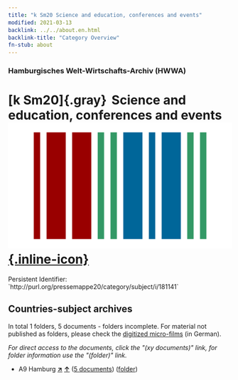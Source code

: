 ```yaml
---
title: "k Sm20 Science and education, conferences and events"
modified: 2021-03-13
backlink: ../../about.en.html
backlink-title: "Category Overview"
fn-stub: about
---
```


### Hamburgisches Welt-Wirtschafts-Archiv (HWWA)

# [k Sm20]{.gray}&#8201; Science and education, conferences and events &#160; [![Wikidata](/images/Wikidata-logo.svg "Wikidata"){.inline-icon}](http://www.wikidata.org/entity/Q104700159)

<div class="hint">Persistent Identifier: `http://purl.org/pressemappe20/category/subject/i/181141`</div>







## Countries-subject archives





In total 1 folders, 5 documents - folders incomplete.
For material not published as folders, please check the [digitized micro-films](/film/h1_sh.de.html) (in German).

_For direct access to the documents, click the "(xy documents)" link, for folder information use the "(folder)" link._


- A9 Hamburg [**&nearr;**](../../../geo/i/140905/about.en.html "Hamburg (all folders)") [**&uarr;**](../../../geo/about.en.html#A9 "Country category system") (<a href="https://pm20.zbw.eu/iiifview/folder/sh/140905,181141" title="about: Hamburg : Science and education, conferences and events" target="_blank">5 documents</a>) ([folder](../../../../folder/sh/1409xx/140905/1811xx/181141/about.en.html))








